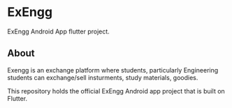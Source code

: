 # ExEngg

ExEngg Android App flutter project.

## About

Exengg is an exchange platform where students, particularly Engineering students can exchange/sell insturments, study materials, goodies.

This repository holds the official ExEngg Android app project that is built on Flutter.
